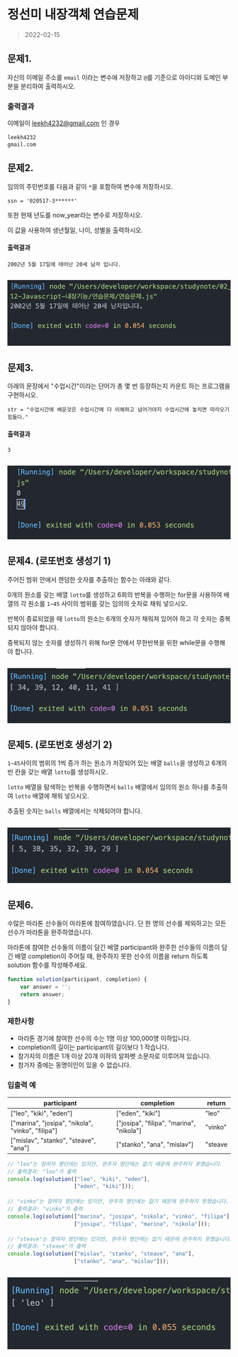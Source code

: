 # 정선미 내장객체 연습문제
> 2022-02-15

## 문제1.

자신의 이메일 주소를 `email` 이라는 변수에 저장하고 `@`를 기준으로 아이디와 도메인 부분을 분리하여 출력하시오.


### 출력결과

이메일이 leekh4232@gmail.com 인 경우

```
leekh4232
gmail.com
```

## 문제2.

임의의 주민번호를 다음과 같이 `*`을 포함하여 변수에 저장하시오.

```
ssn = '020517-3******'
```

또한 현재 년도를 now_year라는 변수로 저장하시오.

이 값을 사용하여 생년월일, 나이, 성별을 출력하시오.

#### 출력결과

```
2002년 5월 17일에 태어난 20세 남자 입니다.
```
```js
```
![연습문제2](./q2.png)



## 문제3.

아래의 문장에서 "수업시간"이라는 단어가 총 몇 번 등장하는지 카운트 하는 프로그램을 구현하시오.

```
str = "수업시간에 배운것은 수업시간에 다 이해하고 넘어가야지 수업시간에 놓치면 따라오기 힘들다."
```

#### 출력결과

```
3
```

```js

```
![연습문제3](./q3.png)

## 문제4. (로또번호 생성기 1)

주어진 범위 안에서 랜덤한 숫자를 추출하는 함수는 아래와 같다.

0개의 원소를 갖는 배열 `lotto`를 생성하고 6회의 반복을 수행하는 for문을 사용하여 배열의 각 원소를 `1~45` 사이의 범위를 갖는 임의의 숫자로 채워 넣으시오.

반복이 종료되었을 때 `lotto`의 원소는 6개의 숫자가 채워져 있어야 하고 각 숫자는 중복되지 않아야 합니다.

중복되지 않는 숫자를 생성하기 위해 for문 안에서 무한반복을 위한 while문을 수행해야 합니다.
```js
```
![연습문제4](./q4.png)


## 문제5. (로또번호 생성기 2)

`1~45`사이의 범위의 1씩 증가 하는 원소가 저장되어 있는 배열 `balls`을 생성하고 6개의 빈 칸을 갖는 배열 `lotto`를 생성하시오.

`lotto` 배열을 탐색하는 반복을 수행하면서 `balls` 배열에서 임의의 원소 하나를 추출하여 `lotto` 배열에 채워 넣으시오.

추출된 숫자는 `balls` 배열에서는 삭제되어야 합니다.

```js
```

![연습문제5](./q5.png)

## 문제6.

수많은 마라톤 선수들이 마라톤에 참여하였습니다. 단 한 명의 선수를 제외하고는 모든 선수가 마라톤을 완주하였습니다.

마라톤에 참여한 선수들의 이름이 담긴 배열 participant와 완주한 선수들의 이름이 담긴 배열 completion이 주어질 때, 완주하지 못한 선수의 이름을 return 하도록 solution 함수를 작성해주세요.

```javascript
function solution(participant, completion) {
    var answer = '';
    return answer;
}
```

### 제한사항

- 마라톤 경기에 참여한 선수의 수는 1명 이상 100,000명 이하입니다.
- completion의 길이는 participant의 길이보다 1 작습니다.
- 참가자의 이름은 1개 이상 20개 이하의 알파벳 소문자로 이루어져 있습니다.
- 참가자 중에는 동명이인이 있을 수 없습니다.

### 입출력 예

| participant | completion | return |
|---|---|---|
| ["leo", "kiki", "eden"] | ["eden", "kiki"] | "leo" |
| ["marina", "josipa", "nikola", "vinko", "filipa"] | ["josipa", "filipa", "marina", "nikola"] | "vinko" |
| ["mislav", "stanko", "steave", "ana"] | ["stanko", "ana", "mislav"] | "steave |

```javascript
// "leo"는 참여자 명단에는 있지만, 완주자 명단에는 없기 때문에 완주하지 못했습니다.
// 출력결과: "leo"가 출력
console.log(solution(["leo", "kiki", "eden"], 
                     ["eden", "kiki"]));

// "vinko"는 참여자 명단에는 있지만, 완주자 명단에는 없기 때문에 완주하지 못했습니다.
// 출력결과: "vinko"가 출력
console.log(solution(["marina", "josipa", "nikola", "vinko", "filipa"], 
                     ["josipa", "filipa", "marina", "nikola"]));

// "steave"는 참여자 명단에는 있지만, 완주자 명단에는 없기 때문에 완주하지 못했습니다.
// 출력결과: "steave"가 출력
console.log(solution(["mislav", "stanko", "steave", "ana"], 
                     ["stanko", "ana", "mislav"]));
```
```js

```

![연습문제6](./q6.png)